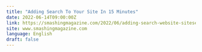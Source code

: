 ```yaml
---
title: "Adding Search To Your Site In 15 Minutes"
date: 2022-06-14T09:00:00Z
link: https://smashingmagazine.com/2022/06/adding-search-website-sitesearch360/?utm_medium=RSS&utm_source=news.12bit.vn
site: www.smashingmagazine.com
language: English
draft: false
---
```

